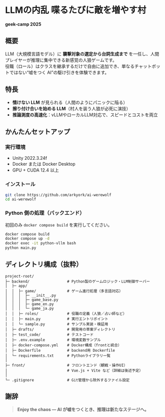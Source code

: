 
# LLMの内乱 喋るたびに敵を増やす村
**geek-camp 2025**

## 概要

LLM（大規模言語モデル）に **襲撃対象の選定から台詞生成まで** を一任し、人間プレイヤーが推理に集中できる新感覚の人狼ゲームです。  
役職（ロール）はクラスを継承するだけで自由に追加でき、単なるチャットボットではない“嘘をつく AI”の駆け引きを体験できます。

## 特長

- **情けない LLM** が見られる（人間のようにパニックに陥る）
- **擦り付け合いを始める LLM**（村人を装う人狼が必死に演技）
- **推論測度の高速化**：vLLMやローカルLLM対応で、スピードとコストを両立


## かんたんセットアップ

### 実行環境

- Unity 2022.3.24f
- Docker または Docker Desktop
- GPU + CUDA 12.4 以上

### インストール

```bash
git clone https://github.com/arkyork/ai-werewolf
cd ai-werewolf
````

### Python 側の処理（バックエンド）

初回のみ `docker compose build` を実行してください。

```bash
docker compose build
docker compose up -d
docker exec -it python-vllm bash
python main.py
```

## ディレクトリ構成（抜粋）

```
project-root/
├─ backend/                 # Python製のゲームロジック・LLM制御サーバー
│  ├─ app/
│  │  ├─ game/              # ゲーム進行処理（多言語対応）
│  │  │  ├─ __init__.py
│  │  │  ├─ game_base.py
│  │  │  ├─ game_en.py
│  │  │  └─ game_ja.py
│  │  ├─ roles/             # 役職の定義（人狼／占い師など）
│  │  ├─ main.py            # 実行エントリポイント
│  │  └─ sample.py          # サンプル実装・検証用
│  ├─ drafts/               # 開発用の草案ディレクトリ
│  ├─ test_code/            # テストコード
│  ├─ .env.example          # 環境変数サンプル
│  ├─ docker-compose.yml    # Docker構成（frontと統合）
│  ├─ Dockerfile            # backend用 Dockerfile
│  └─ requirements.txt      # Pythonライブラリ一覧
│
├─ front/                   # フロントエンド（観戦・操作UI）
│                           # Vue.js + Vite など（詳細は後述予定）
│
└─ .gitignore               # Git管理から除外するファイル設定
```


## 謝辞



> **Enjoy the chaos — AI が嘘をつくとき、推理は新たなステージへ。**


